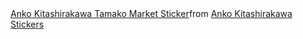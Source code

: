 <div class="tenor-gif-embed" data-postid="16396948" data-share-method="host" data-aspect-ratio="1.01587" data-width="100%"><a href="https://tenor.com/view/anko-kitashirakawa-tamako-market-wave-hi-hello-gif-16396948">Anko Kitashirakawa Tamako Market Sticker</a>from <a href="https://tenor.com/search/anko+kitashirakawa-stickers">Anko Kitashirakawa Stickers</a></div> <script type="text/javascript" async src="https://tenor.com/embed.js"></script>
